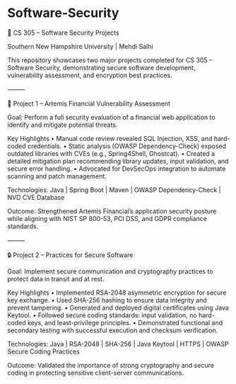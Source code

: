 # Software-Security

🔐 CS 305 – Software Security Projects

Southern New Hampshire University | Mehdi Salhi

This repository showcases two major projects completed for CS 305 – Software Security, demonstrating secure software development, vulnerability assessment, and encryption best practices.

⸻

🧠 Project 1 – Artemis Financial Vulnerability Assessment

Goal: Perform a full security evaluation of a financial web application to identify and mitigate potential threats.

Key Highlights
	•	Manual code review revealed SQL Injection, XSS, and hard-coded credentials.
	•	Static analysis (OWASP Dependency-Check) exposed outdated libraries with CVEs (e.g., Spring4Shell, Ghostcat).
	•	Created a detailed mitigation plan recommending library updates, input validation, and secure error handling.
	•	Advocated for DevSecOps integration to automate scanning and patch management.

Technologies: Java | Spring Boot | Maven | OWASP Dependency-Check | NVD CVE Database

Outcome: Strengthened Artemis Financial’s application security posture while aligning with NIST SP 800-53, PCI DSS, and GDPR compliance standards.

⸻

🔒 Project 2 – Practices for Secure Software

Goal: Implement secure communication and cryptography practices to protect data in transit and at rest.

Key Highlights
	•	Implemented RSA-2048 asymmetric encryption for secure key exchange.
	•	Used SHA-256 hashing to ensure data integrity and prevent tampering.
	•	Generated and deployed digital certificates using Java Keytool.
	•	Followed secure coding standards: input validation, no hard-coded keys, and least-privilege principles.
	•	Demonstrated functional and secondary testing with successful execution and checksum verification.

Technologies: Java | RSA-2048 | SHA-256 | Java Keytool | HTTPS | OWASP Secure Coding Practices

Outcome: Validated the importance of strong cryptography and secure coding in protecting sensitive client-server communications.
